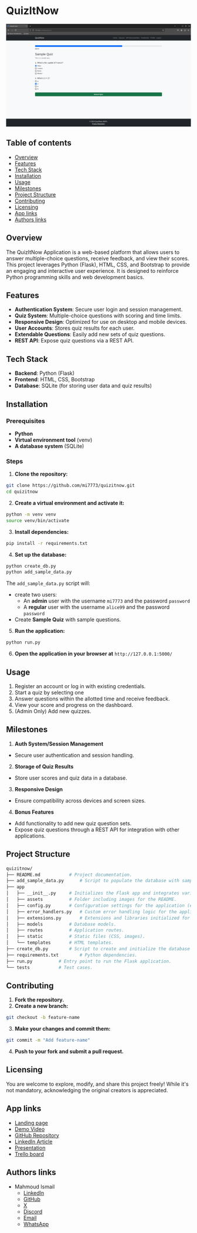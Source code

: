 # QuizItNow
![Sample quiz](app/assets/sample_quiz_01.png)
## Table of contents
- [Overview](#overview)
- [Features](#features)
- [Tech Stack](#tech-stack)
- [Installation](#installation)
- [Usage](#usage)
- [Milestones](#milestones)
- [Project Structure](#project-structure)
- [Contributing](#contributing)
- [Licensing](#licensing)
- [App links](#app-links)
- [Authors links](#authors-links)
## Overview
The QuizItNow Application is a web-based platform that allows users to answer multiple-choice questions, receive feedback, and view their scores. This project leverages Python (Flask), HTML, CSS, and Bootstrap to provide an engaging and interactive user experience. It is designed to reinforce Python programming skills and web development basics.
## Features
- **Authentication System**: Secure user login and session management.
- **Quiz System**: Multiple-choice questions with scoring and time limits.
- **Responsive Design**: Optimized for use on desktop and mobile devices.
- **User Accounts**: Stores quiz results for each user.
- **Extendable Questions**: Easily add new sets of quiz questions.
- **REST API**: Expose quiz questions via a REST API.
## Tech Stack
- **Backend**: Python (Flask)
- **Frontend**: HTML, CSS, Bootstrap
- **Database**: SQLite (for storing user data and quiz results)
## Installation
### Prerequisites
- **Python**
- **Virtual environment tool** (venv)
- **A database system** (SQLite)
### Steps
1. **Clone the repository:**
```bash
git clone https://github.com/mi7773/quizitnow.git
cd quizitnow
```
2. **Create a virtual environment and activate it:**
```bash
python -m venv venv
source venv/bin/activate
```
3. **Install dependencies:**
```bash
pip install -r requirements.txt
```
4. **Set up the database:**
```bash
python create_db.py
python add_sample_data.py
```
The `add_sample_data.py` script will:
- create two users:
  - An **admin** user with the username `mi7773` and the password `password`
  - A **regular** user with the username `alice99` and the password `password`
- Create **Sample Quiz** with sample questions.
5. **Run the application:**
```bash
python run.py
```
6. **Open the application in your browser at** `http://127.0.0.1:5000/`
## Usage
1. Register an account or log in with existing credentials.
2. Start a quiz by selecting one
3. Answer questions within the allotted time and receive feedback.
4. View your score and progress on the dashboard.
5. (Admin Only) Add new quizzes.
## Milestones
1. **Auth System/Session Management**
  - Secure user authentication and session handling.
2. **Storage of Quiz Results**
  - Store user scores and quiz data in a database.
3. **Responsive Design**
  - Ensure compatibility across devices and screen sizes.
4. **Bonus Features**
  - Add functionality to add new quiz question sets.
  - Expose quiz questions through a REST API for integration with other applications.
## Project Structure
```bash
quizitnow/
├── README.md			# Project documentation.
├── add_sample_data.py		# Script to populate the database with sample data for testing and development.
├── app
│   ├── __init__.py		# Initializes the Flask app and integrates various components.
│   ├── assets			# Folder including images for the README.
│   ├── config.py		# Configuration settings for the application (e.g., database URI, environment).
│   ├── error_handlers.py	# Custom error handling logic for the application.
│   ├── extensions.py		# Extensions and libraries initialized for use in the app (e.g., Flask-SQLAlchemy).
│   ├── models			# Database models.
│   ├── routes			# Application routes.
│   ├── static			# Static files (CSS, images).
│   └── templates		# HTML templates.
├── create_db.py		# Script to create and initialize the database schema.
├── requirements.txt		# Python dependencies.
├── run.py			# Entry point to run the Flask application.
└── tests			# Test cases.
```
## Contributing
1. **Fork the repository.**
2. **Create a new branch:**
```bash
git checkout -b feature-name
```
3. **Make your changes and commit them:**
```bash
git commit -m "Add feature-name"
```
4. **Push to your fork and submit a pull request.**
## Licensing
You are welcome to explore, modify, and share this project freely! While it's not mandatory, acknowledging the original creators is appreciated.
## App links
- [Landing page](https://mi7773.pythonanywhere.com/)
- [Demo Video](https://youtu.be/kV3-70LX0nw)
- [GitHub Repository](https://github.com/mi7773/quizitnow)
- [LinkedIn Article](https://www.linkedin.com/pulse/from-whiteboard-web-my-solo-adventure-quizitnow-mahmoud-ismail-tehzf)
- [Presentation](https://docs.google.com/presentation/d/1MctEudXzDfQmsTdj87xCxA0gX0TIV4DAAoaO3lEdbIs/edit?usp=sharing)
- [Trello board](https://trello.com/invite/b/676e3e6e73ef2eeb1f17d07e/ATTI81e46b1fdef30cf31663f9fbee1542b652473F0A/quizitnow)
## Authors links
- Mahmoud Ismail
  - [LinkedIn](https://www.linkedin.com/in/mi7773/)
  - [GitHub](https://github.com/mi7773)
  - [X](https://x.com/mi7773)
  - [Discord](https://discordapp.com/users/1106153071706394677)
  - [Email](mailto:mahmoudismailabdelrazek@gmail.com)
  - [WhatsApp](https://wa.me/201282244419)
